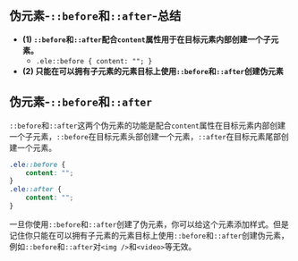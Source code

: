 ## 伪元素-`::before`和`::after`-总结

- **(1) `::before`和`::after`配合`content`属性用于在目标元素内部创建一个子元素。**
  - `.ele::before { content: ""; }`
- **(2) 只能在可以拥有子元素的元素目标上使用`::before`和`::after`创建伪元素**

## 伪元素-`::before`和`::after`

`::before`和`::after`这两个伪元素的功能是配合`content`属性在目标元素内部创建一个子元素，`::before`在目标元素头部创建一个元素，`::after`在目标元素尾部创建一个元素。

```css
.ele::before {
    content: "";
}
.ele::after {
    content: "";
}
```

一旦你使用`::before`和`::after`创建了伪元素，你可以给这个元素添加样式。但是记住你只能在可以拥有子元素的元素目标上使用`::before`和`::after`创建伪元素，例如`::before`和`::after`对`<img />`和`<video>`等无效。
